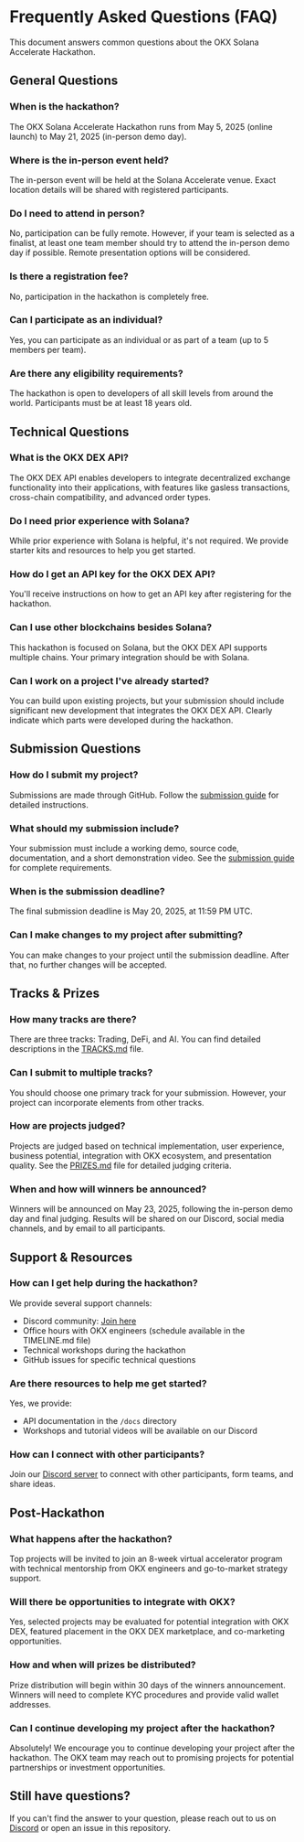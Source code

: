 # Frequently Asked Questions (FAQ)

This document answers common questions about the OKX Solana Accelerate Hackathon.

## General Questions

### When is the hackathon?
The OKX Solana Accelerate Hackathon runs from May 5, 2025 (online launch) to May 21, 2025 (in-person demo day).

### Where is the in-person event held?
The in-person event will be held at the Solana Accelerate venue. Exact location details will be shared with registered participants.

### Do I need to attend in person?
No, participation can be fully remote. However, if your team is selected as a finalist, at least one team member should try to attend the in-person demo day if possible. Remote presentation options will be considered.

### Is there a registration fee?
No, participation in the hackathon is completely free.

### Can I participate as an individual?
Yes, you can participate as an individual or as part of a team (up to 5 members per team).

### Are there any eligibility requirements?
The hackathon is open to developers of all skill levels from around the world. Participants must be at least 18 years old.

## Technical Questions

### What is the OKX DEX API?
The OKX DEX API enables developers to integrate decentralized exchange functionality into their applications, with features like gasless transactions, cross-chain compatibility, and advanced order types.

### Do I need prior experience with Solana?
While prior experience with Solana is helpful, it's not required. We provide starter kits and resources to help you get started.

### How do I get an API key for the OKX DEX API?
You'll receive instructions on how to get an API key after registering for the hackathon.

### Can I use other blockchains besides Solana?
This hackathon is focused on Solana, but the OKX DEX API supports multiple chains. Your primary integration should be with Solana.

### Can I work on a project I've already started?
You can build upon existing projects, but your submission should include significant new development that integrates the OKX DEX API. Clearly indicate which parts were developed during the hackathon.

## Submission Questions

### How do I submit my project?
Submissions are made through GitHub. Follow the [submission guide](./submission-guide.md) for detailed instructions.

### What should my submission include?
Your submission must include a working demo, source code, documentation, and a short demonstration video. See the [submission guide](./submission-guide.md) for complete requirements.

### When is the submission deadline?
The final submission deadline is May 20, 2025, at 11:59 PM UTC.

### Can I make changes to my project after submitting?
You can make changes to your project until the submission deadline. After that, no further changes will be accepted.

## Tracks & Prizes

### How many tracks are there?
There are three tracks: Trading, DeFi, and AI. You can find detailed descriptions in the [TRACKS.md](../TRACKS.md) file.

### Can I submit to multiple tracks?
You should choose one primary track for your submission. However, your project can incorporate elements from other tracks.

### How are projects judged?
Projects are judged based on technical implementation, user experience, business potential, integration with OKX ecosystem, and presentation quality. See the [PRIZES.md](../PRIZES.md) file for detailed judging criteria.

### When and how will winners be announced?
Winners will be announced on May 23, 2025, following the in-person demo day and final judging. Results will be shared on our Discord, social media channels, and by email to all participants.

## Support & Resources

### How can I get help during the hackathon?
We provide several support channels:
- Discord community: [Join here](https://discord.gg/hW4EvbVgem)
- Office hours with OKX engineers (schedule available in the TIMELINE.md file)
- Technical workshops during the hackathon
- GitHub issues for specific technical questions

### Are there resources to help me get started?
Yes, we provide:
- API documentation in the `/docs` directory
- Workshops and tutorial videos will be available on our Discord

### How can I connect with other participants?
Join our [Discord server](https://discord.gg/hW4EvbVgem) to connect with other participants, form teams, and share ideas.

## Post-Hackathon

### What happens after the hackathon?
Top projects will be invited to join an 8-week virtual accelerator program with technical mentorship from OKX engineers and go-to-market strategy support.

### Will there be opportunities to integrate with OKX?
Yes, selected projects may be evaluated for potential integration with OKX DEX, featured placement in the OKX DEX marketplace, and co-marketing opportunities.

### How and when will prizes be distributed?
Prize distribution will begin within 30 days of the winners announcement. Winners will need to complete KYC procedures and provide valid wallet addresses.

### Can I continue developing my project after the hackathon?
Absolutely! We encourage you to continue developing your project after the hackathon. The OKX team may reach out to promising projects for potential partnerships or investment opportunities.

## Still have questions?
If you can't find the answer to your question, please reach out to us on [Discord](https://discord.gg/hW4EvbVgem) or open an issue in this repository.